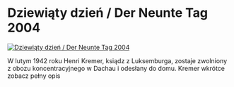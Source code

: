 Dziewiąty dzień / Der Neunte Tag 2004 
=============
[![Dziewiąty dzień / Der Neunte Tag 2004 ](http://vidos.pl/images/player.gif)](http://vidos.pl/dziewiaty-dzien-der-neunte-tag-2004)

 W lutym 1942 roku Henri Kremer, ksiądz z Luksemburga, zostaje zwolniony z obozu koncentracyjnego w Dachau i odesłany do domu. Kremer wkrótce zobacz pełny opis
